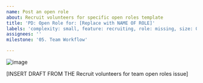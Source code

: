 ```yaml
---
name: Post an open role
about: Recruit volunteers for specific open roles template
title: 'PD: Open Role for: [Replace with NAME OF ROLE]'
labels: 'complexity: small, feature: recruiting, role: missing, size: 0.25pt, s: PD team'
assignees: ''
milestone: '05. Team Workflow'

---
```


![image](https://github.com/hackforla/peopledepot/assets/37763229/2c015a09-db52-4e39-b370-2bb73bdf6f1d)

[INSERT DRAFT FROM THE Recruit volunteers for team open roles issue]
